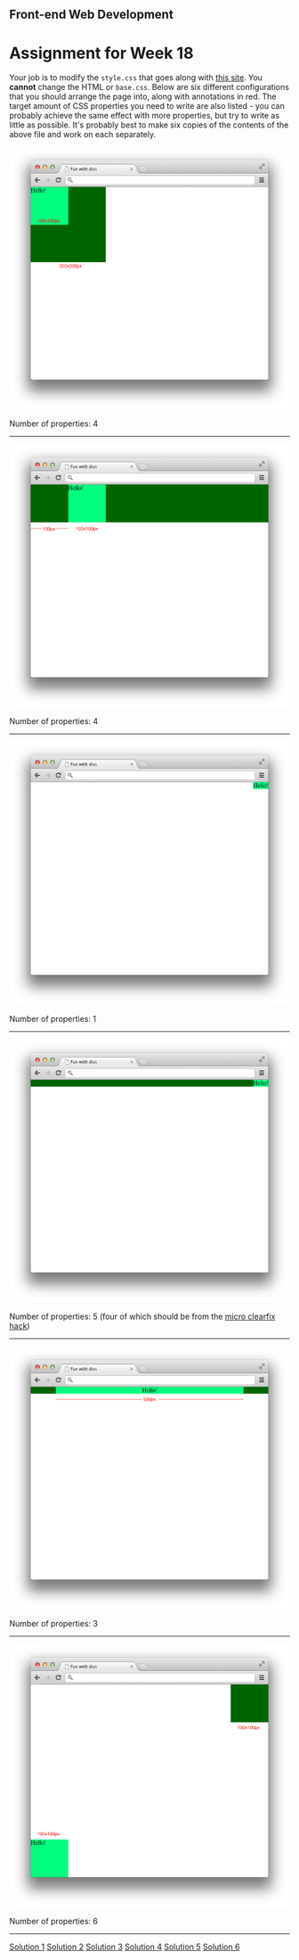 ## Front-end Web Development
# Assignment for Week 18

Your job is to modify the `style.css` that goes along with [this site](assignment). You **cannot** change the HTML or `base.css`. Below are six different configurations that you should arrange the page into, along with annotations in red. The target amount of CSS properties you need to write are also listed - you can probably achieve the same effect with more properties, but try to write as little as possible. It's probably best to make six copies of the contents of the above file and work on each separately.

![Assignment 1](assignment1.png)

Number of properties: 4

* * *

![Assignment 2](assignment2.png)

Number of properties: 4

* * *

![Assignment 3](assignment3.png)

Number of properties: 1

* * *

![Assignment 4](assignment4.png)

Number of properties: 5 (four of which should be from the [micro clearfix hack](http://nicolasgallagher.com/micro-clearfix-hack/))

* * *

![Assignment 5](assignment5.png)

Number of properties: 3

* * *

![Assignment 6](assignment6.png)

Number of properties: 6

* * *

[Solution 1](http://jeffreyatw.github.io/fwd/series9/class18/solution1) [Solution 2](http://jeffreyatw.github.io/fwd/series9/class18/solution2) [Solution 3](http://jeffreyatw.github.io/fwd/series9/class18/solution3) [Solution 4](http://jeffreyatw.github.io/fwd/series9/class18/solution4) [Solution 5](http://jeffreyatw.github.io/fwd/series9/class18/solution5) [Solution 6](http://jeffreyatw.github.io/fwd/series9/class18/solution6)
